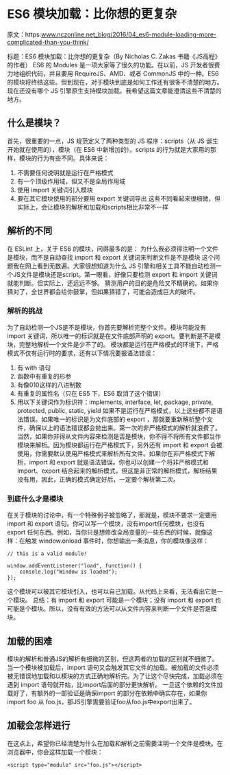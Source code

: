 # ES6 模块加载：比你想的更复杂
原文：https:www.nczonline.net_blog/2016/04_es6-module-loading-more-complicated-than-you-think/

标题：ES6 模块加载：比你想的更复杂（By Nicholas C. Zakas 书籍《JS高程》的作者）
ES6 的 Modules 是一项大家等了很久的功能。在以前，JS 开发者很费力地组织代码，并且要用 RequireJS、AMD、或者 CommonJS 中的一种。ES6 的模块将终结这些。但到现在，对于模块到底是如何工作还有很多不清楚的地方。现在还没有哪个 JS 引擎原生支持模块加载。我希望这篇文章能澄清这些不清楚的地方。

## 什么是模块？
首先，很重要的一点，JS 规范定义了两种类型的 JS 程序：scripts（从 JS 诞生开始就在使用的），模块（在 ES6 中新增加的）。scripts 的行为就是大家用的那样，模块的行为有些不同。具体来说：
1. 不需要任何说明就是运行在严格模式
2. 有一个顶级作用域，但又不是全局作用域
3. 使用 import 关键词引入模块
4. 要在其它模块使用的部分要用 export 关键词导出
这些不同看起来很细微，但实际上，会让模块的解析和加载和scripts相比非常不一样

## 解析的不同
在 ESLint 上，关于 ES6 的模块，问得最多的是：
为什么我必须得注明一个文件是模块，而不是自动查找 import 和 export 关键词来判断文件是不是模块
这个问题我在网上看到无数遍。大家很想知道为什么 JS 引擎和相关工具不能自动检测一个JS文件是模块还是script。第一眼看，好像只要检测 export 和 import 关键词就能判断。但实际上，还远远不够。
猜测用户的目的是危险又不精确的。如果你猜对了，全世界都会给你鼓掌，但如果猜错了，可能会造成巨大的破坏。

### 解析的挑战
为了自动检测一个JS是不是模块，你首先要解析完整个文件。模块可能没有import 关键词，所以唯一的标识就是在文件底部声明的 export。要判断是不是模块，完整地解析一个文件是少不了的。
模块都是运行在严格模式的环境下，严格模式不仅有运行时的要求，还有以下情况要报语法错误：
1. 有 with 语句
2. 函数中有重复的形参
3. 有像010这样的八进制数
4. 有重复的属性名（只在 ES5 下，ES6 取消了这个错误）
5. 用以下关键词作为标识符：implements, interface, let, package, private, protected, public, static, yield
如果不是运行在严格模式，以上这些都不是语法错误。如果唯一的标识是为文件底部的 export ，那就要重新解析整个文件，确保以上的语法错误都会抛出来。第一次的非严格模式的解析就浪费了。
当然，如果你非得从文件内容来检测是否是模块，你不得不将所有文件都当作模块来解析。因为模块都运行在严格模式下，另外还有 import 和 export 会被使用，你需要默认使用严格模式来解析所有文件。如果你在非严格模式下解析，import 和 export 就是语法错误。你也可以创建一个将非严格模式和 import、export 结合起来的解析模式，但这是非正常的解析模式，解析结果没有用，因此，正确的模式确定好后，一定要个解析第二次。

### 到底什么才是模块
在关于模块的讨论中，有一个特殊例子被忽略了，那就是，模块不要求一定要用 import 和 export 语句。你可以写一个模块，没有import任何模块，也没有export 任何东西。例如，当你只是想修改全局变量的一些东西的时候，就像这样：在触发 window.onload 事件时，你想输出一条消息，你的模块像这样：
```
// this is a valid module!

window.addEventListener("load", function() {
    console.log("Window is loaded");
});
```
这个模块可以被其它模块引入，也可以自己加载。从代码上来看，无法看出它是一个模块。
总结：有 import 和 export 可能是一个模块；没有 import 和 export 也可能是个模块。所以，没有有效的方法可以从文件内容来判断一个文件是否是模块。

## 加载的困难
模块的解析和普通JS的解析有细微的区别，但这两者的加载的区别就不细微了。当一个模块被加载后，import 语句又会触发其它文件的加载。被加载的文件必须被无错误地加载和以模块的方式正确地解析完。为了让这个尽快完成，加载必须在遇到 import 语句就开始，比import后面的部分更快解析。
一旦这个依赖的文件加载好了，有额外的一部验证是确保import 的部分在依赖中确实存在，如果你 import foo 从 foo.js，那JS引擎需要验证foo从foo.js中export出来了。

## 加载会怎样进行
在这点上，希望你已经清楚为什么在加载和解析之前需要注明一个文件是模块。在浏览器中，你会这样加载一个模块：
```
<script type="module" src="foo.js"></script>
```
<script> 标签和以前一样，但 type 属性要设置成 module。这个标注告诉浏览器这个文件要被当做模块来加载。如果 foo.js 引入其它模块，那这些模块要动态地加载。
在Node.js中，还没决定如何加载 ES6 模块。最近的提议是用一个特别的文件后缀，比如 .jsm，来标示这是个 ES6 模块，好让 Node.js 知道怎样正确地加载它。

## 总结
对开发者来说，普通JS和模块之间的细微区别。
The differences between scripts and modules are subtle enough that it's hard for developers to understand the restriction of declaring what a JavaScript file represents ahead of time. My hope is that this post clarifies some of the reasons why it's not possible to autodetect modules from inspecting the source code and why tools such as ESLint ask you to specify the file type before executing. There will be a point in the future where ES6 modules are the dominant JavaScript file type and script files are left only on legacy applications, and at that point, it's likely that tools will default to assuming that files are modules. In the meantime, we're going through a difficult adolescence between scripts and modules where mixing the two is going to be a bit painful.



